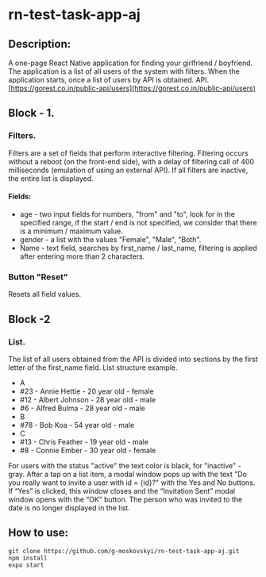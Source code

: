 # rn-test-task-app-aj
## Description:
 A one-page React Native application for finding your girlfriend / boyfriend.
The application is a list of all users of the system with filters.
When the application starts, once a list of users by API is obtained.
API.
[https://gorest.co.in/public-api/users](https://gorest.co.in/public-api/users)
## Block - 1.
### Filters.
Filters are a set of fields that perform interactive filtering. Filtering occurs without a reboot (on the front-end side), with a delay of filtering call of 400 milliseconds (emulation of using an external API). If all filters are inactive, the entire list is displayed.
#### Fields:
- age - two input fields for numbers, "from" and "to", look for in the specified range, if the start / end is not specified, we consider that there is a minimum / maximum value.
- gender - a list with the values "Female", "Male", "Both".
- Name - text field, searches by first_name / last_name, filtering is applied after entering more than 2 characters.
### Button "Reset"
Resets all field values.

## Block -2
### List.
The list of all users obtained from the API is divided into sections by the first letter of the first_name field.
List structure example.

+ A
+  #23 - Annie Hettie - 20 year old - female
+  #12 - Albert Johnson - 28 year old - male
+  #6 - Alfred Bulma - 28 year old - male
+ B
+  #78 - Bob Koa - 54 year old - male
+ C
+  #13 - Chris Feather - 19 year old - male
+  #8 - Connie Ember - 30 year old - female

For users with the status "active" the text color is black, for "inactive" - ​​gray.
After a tap on a list item, a modal window pops up with the text "Do you really want to invite a user with id = {id}?" with the Yes and No buttons.
If “Yes” is clicked, this window closes and the “Invitation Sent” modal window opens with the “OK” button.
The person who was invited to the date is no longer displayed in the list.

## How to use:
```
git clone https://github.com/g-moskovskyi/rn-test-task-app-aj.git
npm install
expo start
```
